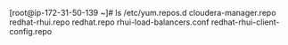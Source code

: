[root@ip-172-31-50-139 ~]# ls /etc/yum.repos.d
cloudera-manager.repo           redhat-rhui.repo
redhat.repo                     rhui-load-balancers.conf
redhat-rhui-client-config.repo
